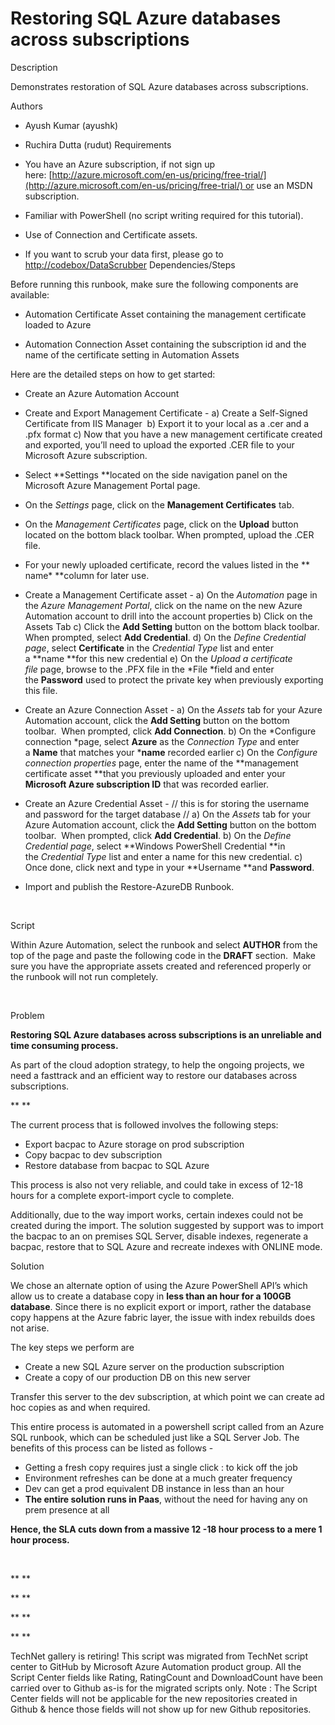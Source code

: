 ﻿Restoring SQL Azure databases across subscriptions
==================================================

            
Description

Demonstrates restoration of SQL Azure databases across subscriptions.

Authors

  *  Ayush Kumar (ayushk) 
  *  Ruchira Dutta (rudut) 
Requirements

  *  You have an Azure subscription, if not sign up here: [http://azure.microsoft.com/en-us/pricing/free-trial/](http://azure.microsoft.com/en-us/pricing/free-trial/) or use an MSDN subscription.

  *  Familiar with PowerShell (no script writing required for this tutorial).

  *  Use of Connection and Certificate assets. 
  *  If you want to scrub your data first, please go to [http://codebox/DataScrubber](http://codebox/DataScrubber) 
Dependencies/Steps

Before running this runbook, make sure the following components are available:


  *  Automation Certificate Asset containing the management certificate loaded to Azure

  *  Automation Connection Asset containing the subscription id and the name of the certificate setting in Automation Assets


Here are the detailed steps on how to get started:


  *  Create an Azure Automation Account 
  *  Create and Export Management Certificate - 
a) Create a Self-Signed Certificate from IIS Manager 
b) Export it to your local as a .cer and a .pfx format
c) Now that you have a new management certificate created and exported, you’ll need to upload the exported .CER file to your Microsoft Azure subscription.

  *  Select **Settings **located on the side navigation panel on the Microsoft Azure Management Portal page.

  *  On the *Settings* page, click on the **Management Certificates** tab. 

  *  On the *Management Certificates* page, click on the **Upload** button located on the bottom black toolbar. When prompted, upload the .CER file.

  *  For your newly uploaded certificate, record the values listed in the **
name* **column for later use. 
  *  Create a Management Certificate asset -
a) On the *Automation* page in the *Azure Management Portal*, click on the name on the new Azure Automation account to drill into the account properties
b) Click on the Assets Tab
c) Click the **Add Setting** button on the bottom black toolbar.  When prompted, select **Add Credential**.
d) On the *Define Credential page*, select **Certificate** in the *Credential Type* list and enter a **name **for this new credential
e) On the *Upload a certificate file* page, browse to the .PFX file in the *File *field and enter the **Password** used to protect the
 private key when previously exporting this file.  
  *  Create an Azure Connection Asset -
a) On the *Assets* tab for your Azure Automation account, click the **Add Setting** button on the bottom toolbar.  When prompted, click **Add Connection**.
b) On the *Configure connection *page, select **Azure** as the *Connection Type* and enter a **Name** that matches your
***name** recorded earlier
c) On the *Configure connection properties* page, enter the name of the **management certificate asset **that you previously uploaded and enter your
**Microsoft Azure subscription ID** that was recorded earlier. 

  *  Create an Azure Credential Asset - // this is for storing the username and password for the target database //
a) On the *Assets* tab for your Azure Automation account, click the **Add Setting** button on the bottom toolbar.  When prompted, click **Add Credential**.
b) On the *Define Credential page*, select **Windows PowerShell Credential **in the *Credential Type* list and enter a name for this new credential.
c) Once done, click next and type in your **Username **and **Password**. 

  *  Import and publish the Restore-AzureDB Runbook. 

 

Script

Within Azure Automation, select the runbook and select **AUTHOR** from the top of the page and paste the following code in the **DRAFT** section.  Make sure you have the appropriate assets created
 and referenced properly or the runbook will not run completely.


 

Problem

**Restoring SQL Azure databases across subscriptions is an unreliable and time consuming process.**


As part of the cloud adoption strategy, to help the ongoing projects, we need a fasttrack and an efficient way to restore our databases across subscriptions.

** **

The current process that is followed involves the following steps:


  *  Export bacpac to Azure storage on prod subscription 
  *  Copy bacpac to dev subscription 
  *  Restore database from bacpac to SQL Azure 

This process is also not very reliable, and could take in excess of 12-18 hours for a complete export-import cycle to complete.


Additionally, due to the way import works, certain indexes could not be created during the import. The solution suggested by support was to import the bacpac to an on premises SQL Server, disable indexes, regenerate a bacpac, restore that to SQL Azure and
 recreate indexes with ONLINE mode. 



Solution


We chose an alternate option of using the Azure PowerShell API’s which allow us to create a database copy in
**less than an hour for a 100GB database**. Since there is no explicit export or import, rather the database copy happens at the Azure fabric layer, the issue with index rebuilds does not arise.


The key steps we perform are


  *  Create a new SQL Azure server on the production subscription 
  *  Create a copy of our production DB on this new server 

Transfer this server to the dev subscription, at which point we can create ad hoc copies as and when required.




This entire process is automated in a powershell script called from an Azure SQL runbook, which can be scheduled just like a SQL Server Job.
The benefits of this process can be listed as follows -


  *  Getting a fresh copy requires just a single click : to kick off the job 
  *  Environment refreshes can be done at a much greater frequency 
  *  Dev can get a prod equivalent DB instance in less than an hour 
  *  **The entire solution runs in Paas**, without the need for having any on prem presence at all



**Hence, the SLA cuts down from a massive 12 -18 hour process to a mere 1 hour process.**


 


** **


** **


** **

** **




        
    
TechNet gallery is retiring! This script was migrated from TechNet script center to GitHub by Microsoft Azure Automation product group. All the Script Center fields like Rating, RatingCount and DownloadCount have been carried over to Github as-is for the migrated scripts only. Note : The Script Center fields will not be applicable for the new repositories created in Github & hence those fields will not show up for new Github repositories.

